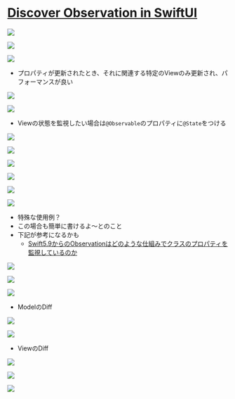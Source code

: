 # [Discover Observation in SwiftUI](https://developer.apple.com/videos/play/wwdc2023/10149/)

![](https://i.imgur.com/esoMTqS.jpeg)

![](https://i.imgur.com/s0X6SH9.jpeg)

![](https://i.imgur.com/x3PUJHE.jpeg)

- プロパティが更新されたとき、それに関連する特定のViewのみ更新され、パフォーマンスが良い

![](https://i.imgur.com/UHFzYT6.jpeg)

![](https://i.imgur.com/SOmuG10.jpeg)

- Viewの状態を監視したい場合は`@Observable`のプロパティに`@State`をつける

![](https://i.imgur.com/Cy7zZXU.jpeg)

![](https://i.imgur.com/BHdHYD8.jpeg)

![](https://i.imgur.com/d0pyoGQ.jpeg)

![](https://i.imgur.com/e4B6ig5.jpeg)

![](https://i.imgur.com/5QYKIlP.jpeg)

![](https://i.imgur.com/sMV2H6Y.jpeg)

- 特殊な使用例？
- この場合も簡単に書けるよ〜とのこと
- 下記が参考になるかも
  - [Swift5\.9からのObservationはどのような仕組みでクラスのプロパティを監視しているのか](https://qiita.com/yimajo/items/017b38b2249c80d34462#observable%E3%81%AEswift-macro)

![](https://i.imgur.com/Pbl5Pf5.jpeg)

![](https://i.imgur.com/DJxQ6uO.jpeg)

![](https://i.imgur.com/mY71htT.jpeg)

- ModelのDiff

![](https://i.imgur.com/T2CzE4R.jpeg)

![](https://i.imgur.com/O0nfMoB.jpeg)

- ViewのDiff

![](https://i.imgur.com/B10tE8s.jpeg)

![](https://i.imgur.com/gbeuw7E.jpeg)

![](https://i.imgur.com/CjEXc5c.jpeg)
